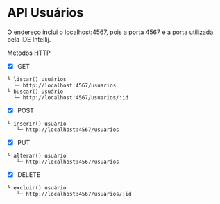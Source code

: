 # API Usuários

O endereço inclui o localhost:4567, pois a porta 4567 é a porta utilizada pela IDE Intellij.

Métodos HTTP

- [x] GET
```
└ listar() usuários
  └─ http://localhost:4567/usuarios 
└ buscar() usuário
  └─ http://localhost:4567/usuarios/:id
```
- [X] POST
```
└ inserir() usuário
   └─ http://localhost:4567/usuarios
```
- [X] PUT
```
└ alterar() usuário
   └─ http://localhost:4567/usuarios
```
- [X] DELETE
```
└ excluir() usuário
   └─ http://localhost:4567/usuarios/:id
```